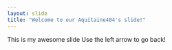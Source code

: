 ```yaml
---
layout: slide
title: "Welcome to our Aquitaine404's slide!"
---
```

This is my awesome slide
Use the left arrow to go back!

